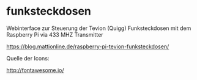 # funksteckdosen

Webinterface zur Steuerung der Tevion (Quigg) Funksteckdosen mit dem Raspberry Pi via 433 MHZ Transmitter

https://blog.mattionline.de/raspberry-pi-tevion-funksteckdosen/

Quelle der Icons:

http://fontawesome.io/
